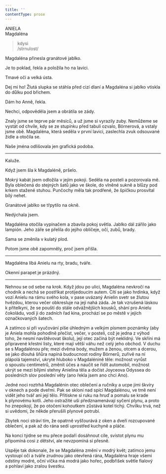 ```yaml
---
title: ''
contentType: prose
---
```


ANIELA  
Magdaléna

> kdysi  
> /strnulost/

Magdaléna přinesla granátové jablko.

Je to poklad, řekla a položila ho na lavici.

Tmavé oči a velká ústa.

Dej mi ho! Žlutá slupka se stáhla před cizí dlaní a Magdaléna si jablko vtiskla do důlku pod břichem.

Dám ho Anně, řekla.

Nechci, odpověděla jsem a obrátila se zády.

Znaly jsme se teprve pár měsíců, a už jsme si vyrazily zuby. Ne­můžeme se vystát od chvíle, kdy se ze stupínku před tabulí ozvalo, Börnerová, a vstaly jsme obě. Magdaléna, která seděla v první lavici, zaslechla zvuk odsouvané židle a otočila se.

Naše jména odlišovala jen grafická podoba.

* * *

Kaluže.

Když jsem šla k Magdaléně, pršelo.

Mokrý kabát jsem odložila v jejím pokoji. Seděla na posteli a pozorovala mě. Byla oblečená do stejných šatů jako ve škole, do vlněné sukně a blůzy pod krkem stažené stuhou. Punčochy měla tak prodřené, že špičkou prosvítal bílý nehet.

Granátové jablko se třpytilo na okně.

Nedýchala jsem.

Magdaléna otočila vypínačem a zbavila pokoj světla. Jablko dál zářilo jako lampión. Jeho záře se přelila do jejího obličeje, očí, zubů, brady.

Sama se změnila v kulatý plod.

Potom jsme obě zapomněly, proč jsem přišla.

* * *

Magdaléna líbá Anielu na rty, bradu, tváře.

Okenní parapet je prázdný.

* * *

Nehnou se od sebe na krok. Když jdou po ulici, Magdaléna nevkročí na chodník a nechá se postříkat protijedoucím autem. Cítí se jako hrdinka, když vozí Anielu na rámu svého kola, v pase uvázaný Anielin svetr se žlutou hvězdou, kterou večer obkresluje na její nahá záda. Je tak vzrušená láskou k přítelkyni, že se pouští do stále odvážnějších kousků, shání pro Anielu čokoládu, vodí ji do zadních řad kina, prochází se po městě v jejích označkovaných šatech.

A zatímco si při vyučování píše úhledným a velkým písmem poznámky (aby je Aniela mohla pohodlně přečíst, večer, v posteli, což je jedna z výhod toho, že nesmí navštěvovat školu), její otec začíná být neklidný. Ve skříni má připravené křestní listy, které mají větší váhu než celý jeho obchod. V duchu se s Magdalénou pře; mezi dvěma body, mužem a ženou, otcem a dcerou, se jako dlouhá šňůra napíná budoucnost rodiny Börnerů, zuřivě na ní plápolá tajemství, ukryté hluboko v Magdalénině těle: možnost vyrůst o spoustu centimetrů, změnit účes a naučit se řídit automobil, možnost ukrýt se mezi bílými stehny Anielina těla a dočíst Joyceova Odyssea do posledních slov poslední věty (ano řekla jsem ano chci Ano).

Jedné noci roztrhá Magdalénin otec oblečení a ručníky a ucpe jimi škvíry v oknech a pode dveřmi. Pak se skloní nad spící Magdalénou, ve tmě není vidět jeho tvář ani její tělo. Přitiskne si ruku na hruď a pomalu se krade k plynovému kotli. Jeho ostražité uši předznamenávají syčení plynu, a proto ho znepokojí, že po otočení kohoutkem zůstává kotel tichý. Chvilku trvá, než si uvědomí, že někde přerušili plynové potrubí.

Zbytek noci stráví tím, že opatrně vyšťourává z oken a dveří rozcupované oblečení, a pak až do rána sedí uprostřed kuchyně a pláče.

Na konci týdne se mu přece podaří dosáhnout cíle, svistot plynu mu připomíná cosi z dětství, ale nevzpomíná si přesně.

Uspěje tak dokonale, že se Magdaléna změní v modrý květ; zatímco jemu vystoupí oči a tváře zrudnou jako otevřená rána, Magdaléna hraje všemi odstíny modré, oční víčka má modrá jako hořec, podbřišek světle fialový a pohlaví jako zralou švestku.
